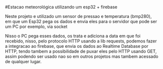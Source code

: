 #Estacao meteorológica utilizando um esp32 + firebase

Neste projeto e utilizado um sensor de pressao e temperatura (bmp280), em que um Esp32 pega os dados e envia eles para o servidor que pode ser um PC por exemplo, via socket

Nisso o PC pega esses dados, os trata e adiciona a data em que foi recebido, nisso, pelo protocolo HTTP usando a lib requests, podemos fazer a integracao ao firebase, que envia os dados ao Realtime Database por HTTP,
tendo tambem a possibilidade de puxar eles pelo HTTP usando GET, assim podendo ser usado nao so em outros projetos mas tambem acessado de qualquer lugar.
